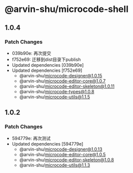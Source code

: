 # @arvin-shu/microcode-shell

## 1.0.4

### Patch Changes

- 039b90e: 再次提交
- f752e69: 迁移到dist目录下publish
- Updated dependencies [039b90e]
- Updated dependencies [f752e69]
  - @arvin-shu/microcode-designer@1.0.15
  - @arvin-shu/microcode-editor-core@1.0.7
  - @arvin-shu/microcode-editor-skeleton@1.0.11
  - @arvin-shu/microcode-types@1.0.8
  - @arvin-shu/microcode-utils@1.1.5

## 1.0.2

### Patch Changes

- 594779e: 再次测试
- Updated dependencies [594779e]
  - @arvin-shu/microcode-designer@1.0.13
  - @arvin-shu/microcode-editor-core@1.0.5
  - @arvin-shu/microcode-editor-skeleton@1.0.8
  - @arvin-shu/microcode-utils@1.1.3
